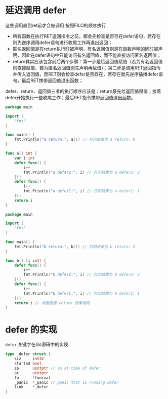 # 延迟调用 defer
这些调用直到ret前才会被调用 按照FILO的顺序执行  

- 所有函数在执行RET返回指令之前，都会先检查是否存在defer语句，若存在则先逆序调用defer语句进行收尾工作再退出返回；
- 匿名返回值是在return执行时被声明，有名返回值则是在函数声明的同时被声明，因此在defer语句中只能访问有名返回值，而不能直接访问匿名返回值；
- return其实应该包含前后两个步骤：第一步是给返回值赋值（若为有名返回值则直接赋值，若为匿名返回值则先声明再赋值）；第二步是调用RET返回指令并传入返回值，而RET则会检查defer是否存在，若存在就先逆序插播defer语句，最后RET携带返回值退出函数；

defer、return、返回值三者的执行顺序应该是：return最先给返回值赋值；接着defer开始执行一些收尾工作；最后RET指令携带返回值退出函数。

```go
package main

import (
	"fmt"
)

func main() {
	fmt.Println("a return:", a()) // 打印结果为 a return: 0
}

func a() int {
	var i int
	defer func() {
		i++
		fmt.Println("a defer2:", i) // 打印结果为 a defer2: 2
	}()
	defer func() {
		i++
		fmt.Println("a defer1:", i) // 打印结果为 a defer1: 1
	}()
	return i
}
```

```go
package main

import (
	"fmt"
)

func main() {
	fmt.Println("b return:", b()) // 打印结果为 b return: 2
}

func b() (i int) {
	defer func() {
		i++
		fmt.Println("b defer2:", i) // 打印结果为 b defer2: 2
	}()
	defer func() {
		i++
		fmt.Println("b defer1:", i) // 打印结果为 b defer1: 1
	}()
	return i // 或者直接 return 效果相同
}
```


# defer 的实现

`defer` 关键字在Go源码中的实现
```go
type _defer struct {
	siz     int32
	started bool
	sp      uintptr // sp at time of defer
	pc      uintptr
	fn      *funcval
	_panic  *_panic // panic that is running defer
	link    *_defer
}
```

